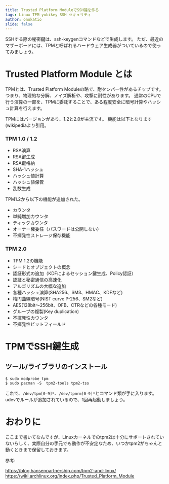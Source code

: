 ```yaml
---
title: Trusted Platform ModuleでSSH鍵を作る
tags: Linux TPM yubikey SSH セキュリティ
author: onokatio
slide: false
---
```

SSHする際の秘密鍵は、ssh-keygenコマンドなどで生成します。
ただ、最近のマザーボードには、TPMと呼ばれるハードウェア生成器がついているので使ってみましょう。

# Trusted Platform Module とは

TPMとは、Trusted Platform Moduleの略で、耐タンパー性があるチップです。
つまり、物理的な分解、ノイズ解析や、攻撃に耐性があります。
通常のCPUで行う演算の一部を、TPMに委託することで、ある程度安全に暗号計算やハッシュ計算を行えます。

TPMにはバージョンがあり、1.2と2.0が主流です。
機能は以下となります(wikipediaより引用。

### TPM 1.0 / 1.2

- RSA演算
- RSA鍵生成
- RSA鍵格納
- SHA-1ハッシュ
- ハッシュ値計算
- ハッシュ値保管
- 乱数生成

TPM1.2から以下の機能が追加された。

- カウンタ
- 単純増加カウンタ
- ティックカウンタ
- オーナー権委任（パスワードは公開しない）
- 不揮発性ストレージ保存機能

### TPM 2.0

- TPM 1.2の機能
- シードとオブジェクトの概念
- 認証形式の追加（KDFによるセッション鍵生成、Policy認証）
- 認証と秘密通信の高速化
- アルゴリズムの大幅な追加
- 各種ハッシュ演算(SHA256、SM3、HMAC、KDFなど)
- 楕円曲線暗号(NIST curve P-256、SM2など)
- AES(128bit～256bit、OFB、CTRなどの各種モード)
- グループの複製(Key duplication)
- 不揮発性カウンタ
- 不揮発性ビットフィールド

# TPMでSSH鍵生成

## ツール/ライブラリのインストール

```
$ sudo modprobe tpm
$ sudo pacman -S  tpm2-tools tpm2-tss
```

これで、`/dev/tpm[0-9]*`、`/dev/tpmrm[0-9]*`とコマンド類が手に入ります。
udevでルールが追加されているので、1回再起動しましょう。

# おわりに

ここまで書いてなんですが、Linuxカーネルでのtpm2は十分にサポートされていないらしく、実際自分の手元でも動作が不安定なため、いつかtpm2がちゃんと動くときまで保留しておきます。

参考:

https://blog.hansenpartnership.com/tpm2-and-linux/
https://wiki.archlinux.org/index.php/Trusted_Platform_Module


